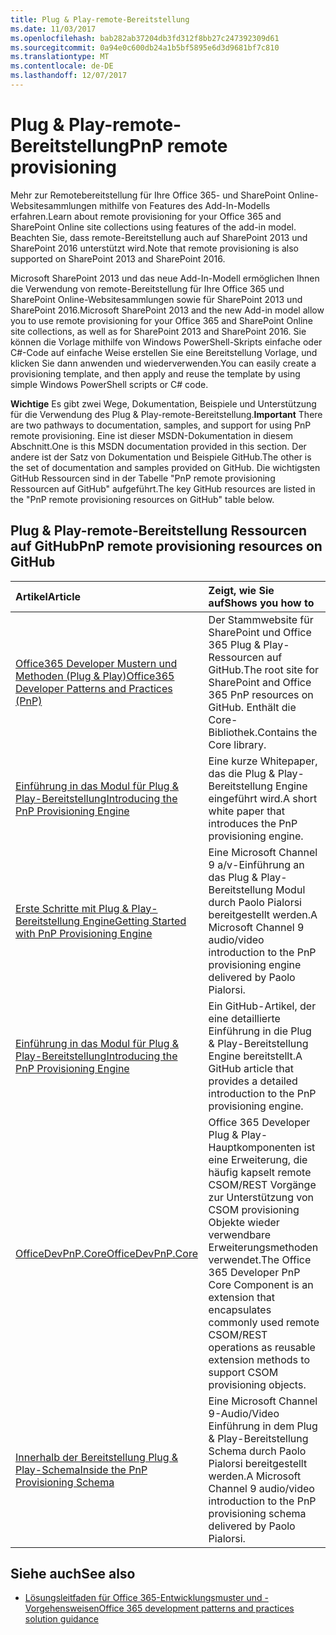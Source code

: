```yaml
---
title: Plug & Play-remote-Bereitstellung
ms.date: 11/03/2017
ms.openlocfilehash: bab282ab37204db3fd312f8bb27c247392309d61
ms.sourcegitcommit: 0a94e0c600db24a1b5bf5895e6d3d9681bf7c810
ms.translationtype: MT
ms.contentlocale: de-DE
ms.lasthandoff: 12/07/2017
---
```

# <a name="pnp-remote-provisioning"></a><span data-ttu-id="3de52-102">Plug & Play-remote-Bereitstellung</span><span class="sxs-lookup"><span data-stu-id="3de52-102">PnP remote provisioning</span></span>

<span data-ttu-id="3de52-103">Mehr zur Remotebereitstellung für Ihre Office 365- und SharePoint Online-Websitesammlungen mithilfe von Features des Add-In-Modells erfahren.</span><span class="sxs-lookup"><span data-stu-id="3de52-103">Learn about remote provisioning for your Office 365 and SharePoint Online site collections using features of the add-in model.</span></span> <span data-ttu-id="3de52-104">Beachten Sie, dass remote-Bereitstellung auch auf SharePoint 2013 und SharePoint 2016 unterstützt wird.</span><span class="sxs-lookup"><span data-stu-id="3de52-104">Note that remote provisioning is also supported on SharePoint 2013 and SharePoint 2016.</span></span>

<span data-ttu-id="3de52-105">Microsoft SharePoint 2013 und das neue Add-In-Modell ermöglichen Ihnen die Verwendung von remote-Bereitstellung für Ihre Office 365 und SharePoint Online-Websitesammlungen sowie für SharePoint 2013 und SharePoint 2016.</span><span class="sxs-lookup"><span data-stu-id="3de52-105">Microsoft SharePoint 2013 and the new Add-in model allow you to use remote provisioning for your Office 365 and SharePoint Online site collections, as well as for SharePoint 2013 and SharePoint 2016.</span></span> <span data-ttu-id="3de52-106">Sie können die Vorlage mithilfe von Windows PowerShell-Skripts einfache oder C#-Code auf einfache Weise erstellen Sie eine Bereitstellung Vorlage, und klicken Sie dann anwenden und wiederverwenden.</span><span class="sxs-lookup"><span data-stu-id="3de52-106">You can easily create a provisioning template, and then apply and reuse the template by using simple Windows PowerShell scripts or C# code.</span></span>

<span data-ttu-id="3de52-107">**Wichtige**  Es gibt zwei Wege, Dokumentation, Beispiele und Unterstützung für die Verwendung des Plug & Play-remote-Bereitstellung.</span><span class="sxs-lookup"><span data-stu-id="3de52-107">**Important**  There are two pathways to documentation, samples, and support for using PnP remote provisioning.</span></span> <span data-ttu-id="3de52-108">Eine ist dieser MSDN-Dokumentation in diesem Abschnitt.</span><span class="sxs-lookup"><span data-stu-id="3de52-108">One is this MSDN documentation provided in this section.</span></span> <span data-ttu-id="3de52-109">Der andere ist der Satz von Dokumentation und Beispiele GitHub.</span><span class="sxs-lookup"><span data-stu-id="3de52-109">The other is the set of documentation and samples provided on GitHub.</span></span> <span data-ttu-id="3de52-110">Die wichtigsten GitHub Ressourcen sind in der Tabelle "PnP remote provisioning Ressourcen auf GitHub" aufgeführt.</span><span class="sxs-lookup"><span data-stu-id="3de52-110">The key GitHub resources are listed in the "PnP remote provisioning resources on GitHub" table below.</span></span>

## <a name="pnp-remote-provisioning-resources-on-github"></a><span data-ttu-id="3de52-111">Plug & Play-remote-Bereitstellung Ressourcen auf GitHub</span><span class="sxs-lookup"><span data-stu-id="3de52-111">PnP remote provisioning resources on GitHub</span></span>

|<span data-ttu-id="3de52-112">**Artikel**</span><span class="sxs-lookup"><span data-stu-id="3de52-112">**Article**</span></span>|<span data-ttu-id="3de52-113">**Zeigt, wie Sie auf**</span><span class="sxs-lookup"><span data-stu-id="3de52-113">**Shows you how to**</span></span>|
|:-----|:-----|
|[<span data-ttu-id="3de52-114">Office365 Developer Mustern und Methoden (Plug & Play)</span><span class="sxs-lookup"><span data-stu-id="3de52-114">Office365 Developer Patterns and Practices (PnP)</span></span>](https://github.com/SharePoint/PnP)|<span data-ttu-id="3de52-115">Der Stammwebsite für SharePoint und Office 365 Plug & Play-Ressourcen auf GitHub.</span><span class="sxs-lookup"><span data-stu-id="3de52-115">The root site for SharePoint and Office 365 PnP resources on GitHub.</span></span> <span data-ttu-id="3de52-116">Enthält die Core-Bibliothek.</span><span class="sxs-lookup"><span data-stu-id="3de52-116">Contains the Core library.</span></span>|
|[<span data-ttu-id="3de52-117">Einführung in das Modul für Plug & Play-Bereitstellung</span><span class="sxs-lookup"><span data-stu-id="3de52-117">Introducing the PnP Provisioning Engine</span></span>](Introducing-the-PnP-Provisioning-Engine.md)| <span data-ttu-id="3de52-118">Eine kurze Whitepaper, das die Plug & Play-Bereitstellung Engine eingeführt wird.</span><span class="sxs-lookup"><span data-stu-id="3de52-118">A short white paper that introduces the PnP provisioning engine.</span></span>|
|[<span data-ttu-id="3de52-119">Erste Schritte mit Plug & Play-Bereitstellung Engine</span><span class="sxs-lookup"><span data-stu-id="3de52-119">Getting Started with PnP Provisioning Engine</span></span>](https://channel9.msdn.com/blogs/OfficeDevPnP/Getting-Started-with-PnP-Provisioning-Engine)|<span data-ttu-id="3de52-120">Eine Microsoft Channel 9 a/v-Einführung an das Plug & Play-Bereitstellung Modul durch Paolo Pialorsi bereitgestellt werden.</span><span class="sxs-lookup"><span data-stu-id="3de52-120">A Microsoft Channel 9 audio/video introduction to the PnP provisioning engine delivered by Paolo Pialorsi.</span></span>|
|[<span data-ttu-id="3de52-121">Einführung in das Modul für Plug & Play-Bereitstellung</span><span class="sxs-lookup"><span data-stu-id="3de52-121">Introducing the PnP Provisioning Engine</span></span>](https://github.com/SharePoint/PnP-Guidance/blob/551b9f6a66cf94058ba5497e310d519647afb20c/articles/Introducing-the-PnP-Provisioning-Engine.md)|<span data-ttu-id="3de52-122">Ein GitHub-Artikel, der eine detaillierte Einführung in die Plug & Play-Bereitstellung Engine bereitstellt.</span><span class="sxs-lookup"><span data-stu-id="3de52-122">A GitHub article that provides a detailed introduction to the PnP provisioning engine.</span></span>|
|[<span data-ttu-id="3de52-123">OfficeDevPnP.Core</span><span class="sxs-lookup"><span data-stu-id="3de52-123">OfficeDevPnP.Core </span></span>](https://github.com/SharePoint/PnP-Sites-Core/tree/master/Core)|<span data-ttu-id="3de52-124">Office 365 Developer Plug & Play-Hauptkomponenten ist eine Erweiterung, die häufig kapselt remote CSOM/REST Vorgänge zur Unterstützung von CSOM provisioning Objekte wieder verwendbare Erweiterungsmethoden verwendet.</span><span class="sxs-lookup"><span data-stu-id="3de52-124">The Office 365 Developer PnP Core Component is an extension that encapsulates commonly used remote CSOM/REST operations as reusable extension methods to support CSOM provisioning objects.</span></span>|
|[<span data-ttu-id="3de52-125">Innerhalb der Bereitstellung Plug & Play-Schema</span><span class="sxs-lookup"><span data-stu-id="3de52-125">Inside the PnP Provisioning Schema</span></span>](https://channel9.msdn.com/blogs/OfficeDevPnP/Deep-dive-to-PnP-provisioning-engine-schema)|<span data-ttu-id="3de52-126">Eine Microsoft Channel 9-Audio/Video Einführung in dem Plug & Play-Bereitstellung Schema durch Paolo Pialorsi bereitgestellt werden.</span><span class="sxs-lookup"><span data-stu-id="3de52-126">A Microsoft Channel 9 audio/video introduction to the PnP provisioning schema delivered by Paolo Pialorsi.</span></span>|

## <a name="see-also"></a><span data-ttu-id="3de52-127">Siehe auch</span><span class="sxs-lookup"><span data-stu-id="3de52-127">See also</span></span>
<span data-ttu-id="3de52-128"><a name="bk_addresources"> </a></span><span class="sxs-lookup"><span data-stu-id="3de52-128"></span></span>

- [<span data-ttu-id="3de52-129">Lösungsleitfaden für Office 365-Entwicklungsmuster und -Vorgehensweisen</span><span class="sxs-lookup"><span data-stu-id="3de52-129">Office 365 development patterns and practices solution guidance</span></span>](Office-365-development-patterns-and-practices-solution-guidance.md)
